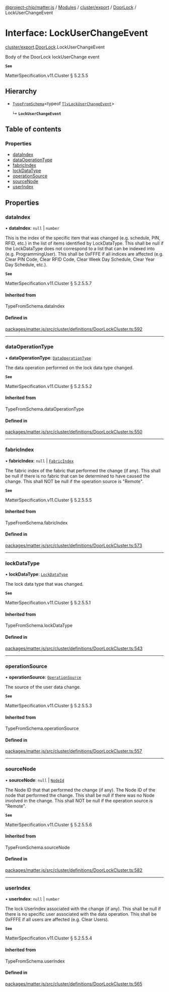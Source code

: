 [@project-chip/matter.js](../README.md) / [Modules](../modules.md) / [cluster/export](../modules/cluster_export.md) / [DoorLock](../modules/cluster_export.DoorLock.md) / LockUserChangeEvent

# Interface: LockUserChangeEvent

[cluster/export](../modules/cluster_export.md).[DoorLock](../modules/cluster_export.DoorLock.md).LockUserChangeEvent

Body of the DoorLock lockUserChange event

**`See`**

MatterSpecification.v11.Cluster § 5.2.5.5

## Hierarchy

- [`TypeFromSchema`](../modules/tlv_export.md#typefromschema)\<typeof [`TlvLockUserChangeEvent`](../modules/cluster_export.DoorLock.md#tlvlockuserchangeevent)\>

  ↳ **`LockUserChangeEvent`**

## Table of contents

### Properties

- [dataIndex](cluster_export.DoorLock.LockUserChangeEvent.md#dataindex)
- [dataOperationType](cluster_export.DoorLock.LockUserChangeEvent.md#dataoperationtype)
- [fabricIndex](cluster_export.DoorLock.LockUserChangeEvent.md#fabricindex)
- [lockDataType](cluster_export.DoorLock.LockUserChangeEvent.md#lockdatatype)
- [operationSource](cluster_export.DoorLock.LockUserChangeEvent.md#operationsource)
- [sourceNode](cluster_export.DoorLock.LockUserChangeEvent.md#sourcenode)
- [userIndex](cluster_export.DoorLock.LockUserChangeEvent.md#userindex)

## Properties

### dataIndex

• **dataIndex**: ``null`` \| `number`

This is the index of the specific item that was changed (e.g. schedule, PIN, RFID, etc.) in the list of
items identified by LockDataType. This shall be null if the LockDataType does not correspond to a list that
can be indexed into (e.g. ProgrammingUser). This shall be 0xFFFE if all indices are affected (e.g. Clear PIN
Code, Clear RFID Code, Clear Week Day Schedule, Clear Year Day Schedule, etc.).

**`See`**

MatterSpecification.v11.Cluster § 5.2.5.5.7

#### Inherited from

TypeFromSchema.dataIndex

#### Defined in

[packages/matter.js/src/cluster/definitions/DoorLockCluster.ts:592](https://github.com/project-chip/matter.js/blob/558e12c94a201592c28c7bc0743705360b3e5ca6/packages/matter.js/src/cluster/definitions/DoorLockCluster.ts#L592)

___

### dataOperationType

• **dataOperationType**: [`DataOperationType`](../enums/cluster_export.DoorLock.DataOperationType.md)

The data operation performed on the lock data type changed.

**`See`**

MatterSpecification.v11.Cluster § 5.2.5.5.2

#### Inherited from

TypeFromSchema.dataOperationType

#### Defined in

[packages/matter.js/src/cluster/definitions/DoorLockCluster.ts:550](https://github.com/project-chip/matter.js/blob/558e12c94a201592c28c7bc0743705360b3e5ca6/packages/matter.js/src/cluster/definitions/DoorLockCluster.ts#L550)

___

### fabricIndex

• **fabricIndex**: ``null`` \| [`FabricIndex`](../modules/datatype_export.md#fabricindex)

The fabric index of the fabric that performed the change (if any). This shall be null if there is no fabric
that can be determined to have caused the change. This shall NOT be null if the operation source is "Remote".

**`See`**

MatterSpecification.v11.Cluster § 5.2.5.5.5

#### Inherited from

TypeFromSchema.fabricIndex

#### Defined in

[packages/matter.js/src/cluster/definitions/DoorLockCluster.ts:573](https://github.com/project-chip/matter.js/blob/558e12c94a201592c28c7bc0743705360b3e5ca6/packages/matter.js/src/cluster/definitions/DoorLockCluster.ts#L573)

___

### lockDataType

• **lockDataType**: [`LockDataType`](../enums/cluster_export.DoorLock.LockDataType.md)

The lock data type that was changed.

**`See`**

MatterSpecification.v11.Cluster § 5.2.5.5.1

#### Inherited from

TypeFromSchema.lockDataType

#### Defined in

[packages/matter.js/src/cluster/definitions/DoorLockCluster.ts:543](https://github.com/project-chip/matter.js/blob/558e12c94a201592c28c7bc0743705360b3e5ca6/packages/matter.js/src/cluster/definitions/DoorLockCluster.ts#L543)

___

### operationSource

• **operationSource**: [`OperationSource`](../enums/cluster_export.DoorLock.OperationSource.md)

The source of the user data change.

**`See`**

MatterSpecification.v11.Cluster § 5.2.5.5.3

#### Inherited from

TypeFromSchema.operationSource

#### Defined in

[packages/matter.js/src/cluster/definitions/DoorLockCluster.ts:557](https://github.com/project-chip/matter.js/blob/558e12c94a201592c28c7bc0743705360b3e5ca6/packages/matter.js/src/cluster/definitions/DoorLockCluster.ts#L557)

___

### sourceNode

• **sourceNode**: ``null`` \| [`NodeId`](../modules/datatype_export.md#nodeid)

The Node ID that that performed the change (if any). The Node ID of the node that performed the change. This
shall be null if there was no Node involved in the change. This shall NOT be null if the operation source is
"Remote".

**`See`**

MatterSpecification.v11.Cluster § 5.2.5.5.6

#### Inherited from

TypeFromSchema.sourceNode

#### Defined in

[packages/matter.js/src/cluster/definitions/DoorLockCluster.ts:582](https://github.com/project-chip/matter.js/blob/558e12c94a201592c28c7bc0743705360b3e5ca6/packages/matter.js/src/cluster/definitions/DoorLockCluster.ts#L582)

___

### userIndex

• **userIndex**: ``null`` \| `number`

The lock UserIndex associated with the change (if any). This shall be null if there is no specific user
associated with the data operation. This shall be 0xFFFE if all users are affected (e.g. Clear Users).

**`See`**

MatterSpecification.v11.Cluster § 5.2.5.5.4

#### Inherited from

TypeFromSchema.userIndex

#### Defined in

[packages/matter.js/src/cluster/definitions/DoorLockCluster.ts:565](https://github.com/project-chip/matter.js/blob/558e12c94a201592c28c7bc0743705360b3e5ca6/packages/matter.js/src/cluster/definitions/DoorLockCluster.ts#L565)
